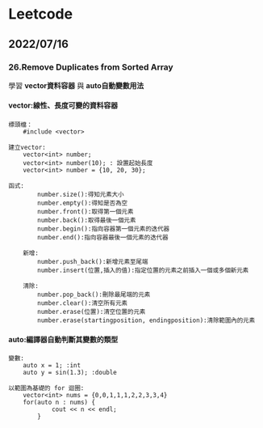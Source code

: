 # Leetcode
## 2022/07/16
### 26.Remove Duplicates from Sorted Array </p>
學習 **vector資料容器** 與 **auto自動變數用法** </p>
#### vector:線性、長度可變的資料容器</p>
```
標頭檔：
    #include <vector>
    
建立vector:
    vector<int> number;
    vector<int> number(10); : 設置起始長度
    vector<int> number = {10, 20, 30};
    
函式:
        number.size():得知元素大小
        number.empty():得知是否為空
        number.front():取得第一個元素
        number.back():取得最後一個元素
        number.begin():指向容器第一個元素的迭代器
        number.end():指向容器最後一個元素的迭代器
        
    新增:
        number.push_back():新增元素至尾端
        number.insert(位置,插入的值):指定位置的元素之前插入一個或多個新元素
        
    清除:
        number.pop_back():刪除最尾端的元素
        number.clear():清空所有元素
        number.erase(位置):清空位置的元素
        number.erase(startingposition, endingposition):清除範圍內的元素
```
#### auto:編譯器自動判斷其變數的類型</p>
```
變數:
    auto x = 1; :int
    auto y = sin(1.3); :double
    
以範圍為基礎的 for 迴圈:
    vector<int> nums = {0,0,1,1,1,2,2,3,3,4}
    for(auto n : nums) {
            cout << n << endl;
        }
```